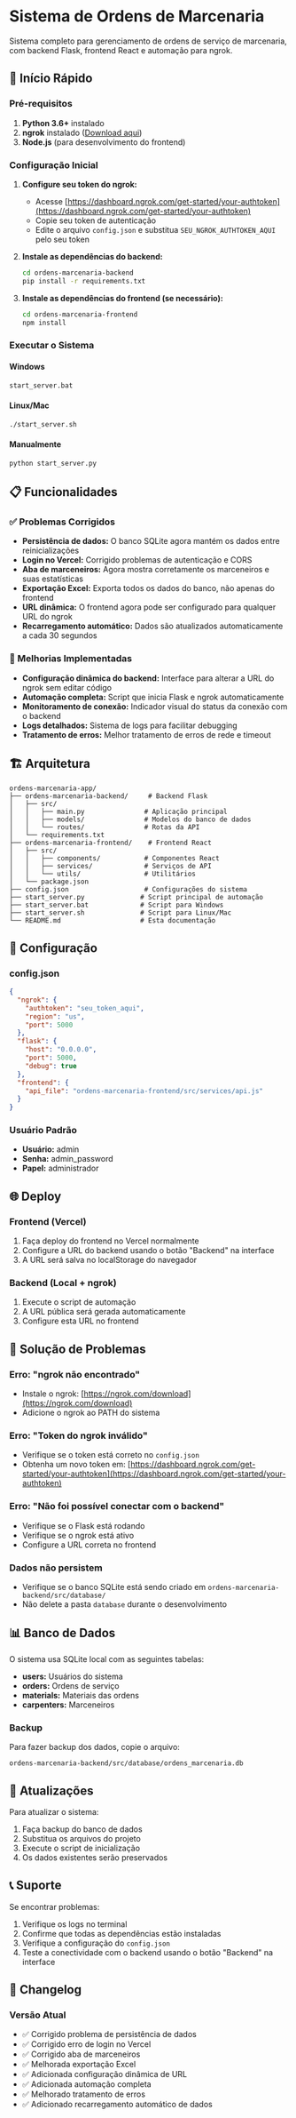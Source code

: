 # Sistema de Ordens de Marcenaria

Sistema completo para gerenciamento de ordens de serviço de marcenaria, com backend Flask, frontend React e automação para ngrok.

## 🚀 Início Rápido

### Pré-requisitos

1. **Python 3.6+** instalado
2. **ngrok** instalado ([Download aqui](https://ngrok.com/download))
3. **Node.js** (para desenvolvimento do frontend)

### Configuração Inicial

1. **Configure seu token do ngrok:**
   - Acesse [https://dashboard.ngrok.com/get-started/your-authtoken](https://dashboard.ngrok.com/get-started/your-authtoken)
   - Copie seu token de autenticação
   - Edite o arquivo `config.json` e substitua `SEU_NGROK_AUTHTOKEN_AQUI` pelo seu token

2. **Instale as dependências do backend:**
   ```bash
   cd ordens-marcenaria-backend
   pip install -r requirements.txt
   ```

3. **Instale as dependências do frontend (se necessário):**
   ```bash
   cd ordens-marcenaria-frontend
   npm install
   ```

### Executar o Sistema

#### Windows
```bash
start_server.bat
```

#### Linux/Mac
```bash
./start_server.sh
```

#### Manualmente
```bash
python start_server.py
```

## 📋 Funcionalidades

### ✅ Problemas Corrigidos

- **Persistência de dados:** O banco SQLite agora mantém os dados entre reinicializações
- **Login no Vercel:** Corrigido problemas de autenticação e CORS
- **Aba de marceneiros:** Agora mostra corretamente os marceneiros e suas estatísticas
- **Exportação Excel:** Exporta todos os dados do banco, não apenas do frontend
- **URL dinâmica:** O frontend agora pode ser configurado para qualquer URL do ngrok
- **Recarregamento automático:** Dados são atualizados automaticamente a cada 30 segundos

### 🔧 Melhorias Implementadas

- **Configuração dinâmica do backend:** Interface para alterar a URL do ngrok sem editar código
- **Automação completa:** Script que inicia Flask e ngrok automaticamente
- **Monitoramento de conexão:** Indicador visual do status da conexão com o backend
- **Logs detalhados:** Sistema de logs para facilitar debugging
- **Tratamento de erros:** Melhor tratamento de erros de rede e timeout

## 🏗️ Arquitetura

```
ordens-marcenaria-app/
├── ordens-marcenaria-backend/     # Backend Flask
│   ├── src/
│   │   ├── main.py               # Aplicação principal
│   │   ├── models/               # Modelos do banco de dados
│   │   └── routes/               # Rotas da API
│   └── requirements.txt
├── ordens-marcenaria-frontend/    # Frontend React
│   ├── src/
│   │   ├── components/           # Componentes React
│   │   ├── services/             # Serviços de API
│   │   └── utils/                # Utilitários
│   └── package.json
├── config.json                   # Configurações do sistema
├── start_server.py              # Script principal de automação
├── start_server.bat             # Script para Windows
├── start_server.sh              # Script para Linux/Mac
└── README.md                    # Esta documentação
```

## 🔧 Configuração

### config.json

```json
{
  "ngrok": {
    "authtoken": "seu_token_aqui",
    "region": "us",
    "port": 5000
  },
  "flask": {
    "host": "0.0.0.0",
    "port": 5000,
    "debug": true
  },
  "frontend": {
    "api_file": "ordens-marcenaria-frontend/src/services/api.js"
  }
}
```

### Usuário Padrão

- **Usuário:** admin
- **Senha:** admin_password
- **Papel:** administrador

## 🌐 Deploy

### Frontend (Vercel)

1. Faça deploy do frontend no Vercel normalmente
2. Configure a URL do backend usando o botão "Backend" na interface
3. A URL será salva no localStorage do navegador

### Backend (Local + ngrok)

1. Execute o script de automação
2. A URL pública será gerada automaticamente
3. Configure esta URL no frontend

## 🐛 Solução de Problemas

### Erro: "ngrok não encontrado"
- Instale o ngrok: [https://ngrok.com/download](https://ngrok.com/download)
- Adicione o ngrok ao PATH do sistema

### Erro: "Token do ngrok inválido"
- Verifique se o token está correto no `config.json`
- Obtenha um novo token em: [https://dashboard.ngrok.com/get-started/your-authtoken](https://dashboard.ngrok.com/get-started/your-authtoken)

### Erro: "Não foi possível conectar com o backend"
- Verifique se o Flask está rodando
- Verifique se o ngrok está ativo
- Configure a URL correta no frontend

### Dados não persistem
- Verifique se o banco SQLite está sendo criado em `ordens-marcenaria-backend/src/database/`
- Não delete a pasta `database` durante o desenvolvimento

## 📊 Banco de Dados

O sistema usa SQLite local com as seguintes tabelas:

- **users:** Usuários do sistema
- **orders:** Ordens de serviço
- **materials:** Materiais das ordens
- **carpenters:** Marceneiros

### Backup

Para fazer backup dos dados, copie o arquivo:
```
ordens-marcenaria-backend/src/database/ordens_marcenaria.db
```

## 🔄 Atualizações

Para atualizar o sistema:

1. Faça backup do banco de dados
2. Substitua os arquivos do projeto
3. Execute o script de inicialização
4. Os dados existentes serão preservados

## 📞 Suporte

Se encontrar problemas:

1. Verifique os logs no terminal
2. Confirme que todas as dependências estão instaladas
3. Verifique a configuração do `config.json`
4. Teste a conectividade com o backend usando o botão "Backend" na interface

## 📝 Changelog

### Versão Atual
- ✅ Corrigido problema de persistência de dados
- ✅ Corrigido erro de login no Vercel
- ✅ Corrigido aba de marceneiros
- ✅ Melhorada exportação Excel
- ✅ Adicionada configuração dinâmica de URL
- ✅ Adicionada automação completa
- ✅ Melhorado tratamento de erros
- ✅ Adicionado recarregamento automático de dados

